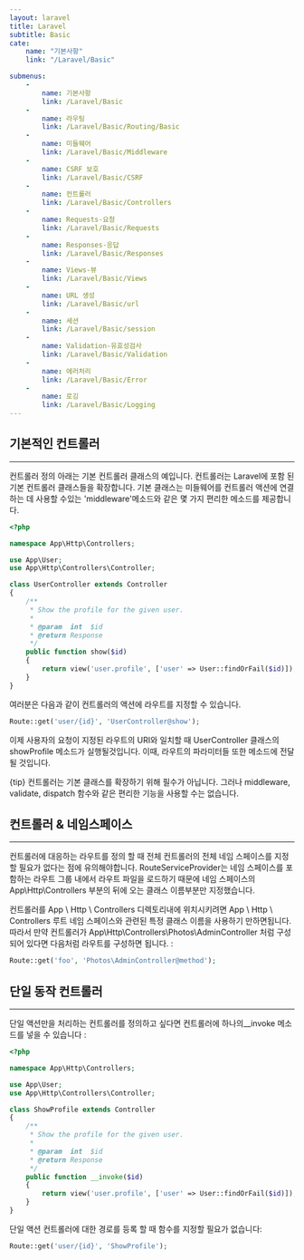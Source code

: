 ```yaml
---
layout: laravel
title: Laravel
subtitle: Basic
cate:
    name: "기본사항"
    link: "/Laravel/Basic"

submenus:
    -
        name: 기본사항
        link: /Laravel/Basic
    -
        name: 라우팅
        link: /Laravel/Basic/Routing/Basic
    -
        name: 미들웨어
        link: /Laravel/Basic/Middleware
    -
        name: CSRF 보호
        link: /Laravel/Basic/CSRF
    -
        name: 컨트롤러
        link: /Laravel/Basic/Controllers
    -
        name: Requests-요청
        link: /Laravel/Basic/Requests
    -
        name: Responses-응답
        link: /Laravel/Basic/Responses
    -
        name: Views-뷰
        link: /Laravel/Basic/Views
    -
        name: URL 생성
        link: /Laravel/Basic/url
    -
        name: 세션
        link: /Laravel/Basic/session
    -
        name: Validation-유효성검사
        link: /Laravel/Basic/Validation
    -
        name: 에러처리
        link: /Laravel/Basic/Error
    -
        name: 로깅
        link: /Laravel/Basic/Logging
---
```


## 기본적인 컨트롤러
---
컨트롤러 정의
아래는 기본 컨트롤러 클래스의 예입니다. 컨트롤러는 Laravel에 포함 된 기본 컨트롤러 클래스들을 확장합니다. 기본 클래스는 미들웨어를 컨트롤러 액션에 연결하는 데 사용할 수있는 'middleware'메소드와 같은 몇 가지 편리한 메소드를 제공합니다.

```php
<?php

namespace App\Http\Controllers;

use App\User;
use App\Http\Controllers\Controller;

class UserController extends Controller
{
    /**
     * Show the profile for the given user.
     *
     * @param  int  $id
     * @return Response
     */
    public function show($id)
    {
        return view('user.profile', ['user' => User::findOrFail($id)]);
    }
}
```

여러분은 다음과 같이 컨트롤러의 액션에 라우트를 지정할 수 있습니다.

```php
Route::get('user/{id}', 'UserController@show');
```

이제 사용자의 요청이 지정된 라우트의 URI와 일치할 때 UserController 클래스의 showProfile 메소드가 실행될것입니다. 이때, 라우트의 파라미터들 또한 메소드에 전달될 것입니다.

{tip} 컨트롤러는 기본 클래스를 확장하기 위해 필수가 아닙니다. 그러나 middleware, validate, dispatch 함수와 같은 편리한 기능을 사용할 수는 없습니다.


## 컨트롤러 & 네임스페이스
---
컨트롤러에 대응하는 라우트를 정의 할 때 전체 컨트롤러의 전체 네임 스페이스를 지정할 필요가 없다는 점에 유의해야합니다. RouteServiceProvider는 네임 스페이스를 포함하는 라우트 그룹 내에서 라우트 파일을 로드하기 때문에 네임 스페이스의 App\Http\Controllers 부분의 뒤에 오는 클래스 이름부분만 지정했습니다.

컨트롤러를 App \ Http \ Controllers 디렉토리내에 위치시키려면 App \ Http \ Controllers 루트 네임 스페이스와 관련된 특정 클래스 이름을 사용하기 만하면됩니다. 따라서 만약 컨트롤러가 App\Http\Controllers\Photos\AdminController 처럼 구성되어 있다면 다음처럼 라우트를 구성하면 됩니다. :

```php
Route::get('foo', 'Photos\AdminController@method');
```

## 단일 동작 컨트롤러
---
단일 액션만을 처리하는 컨트롤러를 정의하고 싶다면 컨트롤러에 하나의__invoke 메소드를 넣을 수 있습니다 :

```php
<?php

namespace App\Http\Controllers;

use App\User;
use App\Http\Controllers\Controller;

class ShowProfile extends Controller
{
    /**
     * Show the profile for the given user.
     *
     * @param  int  $id
     * @return Response
     */
    public function __invoke($id)
    {
        return view('user.profile', ['user' => User::findOrFail($id)]);
    }
}
```

단일 액션 컨트롤러에 대한 경로를 등록 할 때 함수를 지정할 필요가 없습니다:

```php
Route::get('user/{id}', 'ShowProfile');
```


